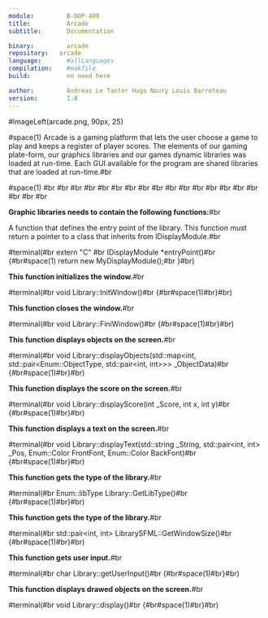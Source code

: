```yaml
---
module:			B-OOP-400
title:			Arcade
subtitle:		Documentation

binary: 		arcade
repository:   arcade
language:		#allLanguages
compilation:	#makfile
build:			no need here

author:			Andréas Le Tanter Hugo Noury Louis Barreteau
version:		1.0
---
```


#imageLeft(arcade.png, 90px, 25)

#space(1)
Arcade is a gaming platform that lets the user choose a game to play and keeps a register of
player scores.
The elements of our gaming plate-form, our graphics libraries and our games dynamic libraries was loaded at run-time.
Each GUI available for the program are shared libraries that are loaded at run-time.#br

#space(1)
#br
#br
#br
#br
#br
#br
#br
#br
#br
#br
#br
#br
#br
#br
#br
#br
#br
#br
#br




**Graphic libraries needs to contain the following functions:**#br

A function that defines the entry point of the library. This function must return a pointer to a class that inherits from IDisplayModule.#br

#terminal(#br extern "C" #br IDisplayModule *entryPoint()#br {#br#space(1) return new MyDisplayModule();#br }#br)

**This function initializes the window.**#br

#terminal(#br void Library::InitWindow()#br {#br#space(1)#br}#br)

**This function closes the window.**#br

#terminal(#br void Library::FiniWindow()#br {#br#space(1)#br}#br)

**This function displays objects on the screen.**#br

#terminal(#br void Library::displayObjects(std::map<int, std::pair<Enum::ObjectType, std::pair<int, int>>> _ObjectData)#br {#br#space(1)#br}#br)

**This function displays the score on the screen.**#br

#terminal(#br void Library::displayScore(int _Score, int x, int y)#br {#br#space(1)#br}#br)

**This function displays a text on the screen.**#br

#terminal(#br void Library::displayText(std::string _String, std::pair<int, int> _Pos, Enum::Color FrontFont, Enum::Color BackFont)#br {#br#space(1)#br}#br)

**This function gets the type of the library.**#br

#terminal(#br Enum::libType Library::GetLibType()#br {#br#space(1)#br}#br)

**This function gets the type of the library.**#br

#terminal(#br std::pair<int, int> LibrarySFML::GetWindowSize()#br {#br#space(1)#br}#br)

**This function gets user input.**#br

#terminal(#br char Library::getUserInput()#br {#br#space(1)#br}#br)

**This function displays drawed objects on the screen.**#br

#terminal(#br void Library::display()#br {#br#space(1)#br}#br)

